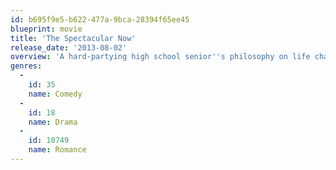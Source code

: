 ```yaml
---
id: b695f9e5-b622-477a-9bca-28394f65ee45
blueprint: movie
title: 'The Spectacular Now'
release_date: '2013-08-02'
overview: 'A hard-partying high school senior''s philosophy on life changes when he meets the not-so-typical "nice girl."'
genres:
  -
    id: 35
    name: Comedy
  -
    id: 18
    name: Drama
  -
    id: 10749
    name: Romance
---
```

